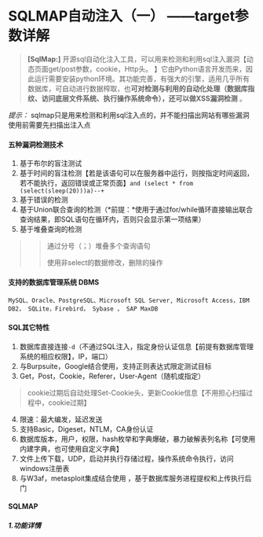 # SQLMAP自动注入（一）     ——target参数详解

> **[SqlMap:]** 开源sql自动化注入工具，可以用来检测和利用sql注入漏洞【动态页面get/post参数，cookie，Http头。 】它由Python语言开发而来，因此运行需要安装python环境。其功能完善，有强大的引擎，适用几乎所有数据库，可自动进行数据榨取，也**可对检测与利用的自动化处理（数据库指纹、访问底层文件系统、执行操作系统命令），还可以做XSS漏洞检测** 。

*提示：* sqlmap只是用来检测和利用sql注入点的，并不能扫描出网站有哪些漏洞使用前需要先扫描出注入点



#### 五种漏洞检测技术

1. 基于布尔的盲注测试
2. 基于时间的盲注检测【若是该语句可以在服务器中运行，则按指定时间返回，若不能执行，返回错误或正常页面】`and (select * from (select(sleep(20)))a)--+`
3. 基于错误的检测
4. 基于Union联合查询的检测（*前提：*使用于通过for/while循环直接输出联合查询结果，即SQL语句在循环内，否则只会显示第一项结果）
5. 基于堆叠查询的检测

> > 通过分号（；）堆叠多个查询语句
> >
> > 使用非select的数据修改，删除的操作

  

#### 支持的数据库管理系统 DBMS

`MySQL、Oracle、PostgreSQL、Microsoft SQL Server, Microsoft Access，IBM DB2， SQLite，Firebird， Sybase ， SAP MaxDB `





#### SQL其它特性

1. 数据库直接连接`-d`（不通过SQL注入，指定身份认证信息【前提有数据库管理系统的相应权限】，IP，端口）
2. 与Burpsuite，Google结合使用，支持正则表达式限定测试目标
3. Get，Post，Cookie，Referer，User-Agent（随机或指定）

> cookie过期后自动处理Set-Cookie头，更新Cookie信息【不用担心扫描过程中，cookie过期】

4. 限速：最大编发，延迟发送
5. 支持Basic，Digeset，NTLM，CA身份认证
6. 数据库版本，用户，权限，hash枚举和字典爆破，暴力破解表列名称【可使用内建字典，也可使用自定义字典】
7. 文件上传下载，UDP，启动并执行存储过程，操作系统命令执行，访问windows注册表
8. 与W3af，metasploit集成结合使用 ，基于数据库服务进程提权和上传执行后门



#### SQLMAP

##### 1.功能详情





